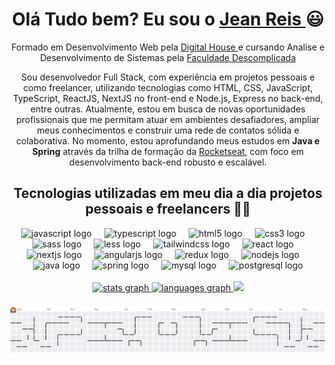 
<div>
  <h1 align = "center"> Olá Tudo bem? Eu sou o <a href="https://www.linkedin.com/in/jeanpreis/"> Jean Reis </a> 😃️ </h1>
  <p align = "center">Formado em Desenvolvimento Web pela <a href="https://www.digitalhouse.com/br"> Digital House </a> e cursando Analise e Desenvolvimento de Sistemas pela <a href="https://descomplica.com.br/faculdade/tecnologia/analise-e-desenvolvimento-de-sistemas"> Faculdade Descomplicada </a></p>


<p align="center">
  Sou desenvolvedor Full Stack, com experiência em projetos pessoais e como freelancer, utilizando tecnologias como 
  HTML, CSS, JavaScript, TypeScript, ReactJS, NextJS no front-end e Node.js, Express no back-end, entre outras.  
  Atualmente, estou em busca de novas oportunidades profissionais que me permitam atuar em ambientes desafiadores, 
  ampliar meus conhecimentos e construir uma rede de contatos sólida e colaborativa. No momento, estou aprofundando meus estudos em <strong>Java e Spring</strong> através da trilha de formação da 
  <a href="https://www.rocketseat.com.br/" target="_blank">Rocketseat</a>, com foco em desenvolvimento back-end robusto e escalável.

</p>

###

  
</div>
<h2 align = "center"> Tecnologias utilizadas em meu dia a dia projetos pessoais e freelancers 👨‍💻</h2>
<div align="center">
  <img src="https://cdn.jsdelivr.net/gh/devicons/devicon/icons/javascript/javascript-original.svg" height="40" alt="javascript logo"  />
  <img width="12" />
  <img src="https://cdn.jsdelivr.net/gh/devicons/devicon/icons/typescript/typescript-original.svg" height="40" alt="typescript logo"  />
  <img width="12" />
  <img src="https://cdn.jsdelivr.net/gh/devicons/devicon/icons/html5/html5-original.svg" height="40" alt="html5 logo"  />
  <img width="12" />
  <img src="https://cdn.jsdelivr.net/gh/devicons/devicon/icons/css3/css3-original.svg" height="40" alt="css3 logo"  />
  <img width="12" />
  <img src="https://cdn.jsdelivr.net/gh/devicons/devicon/icons/sass/sass-original.svg" height="40" alt="sass logo"  />
  <img width="12" />
  <img src="https://cdn.jsdelivr.net/gh/devicons/devicon/icons/less/less-plain-wordmark.svg" height="40" alt="less logo"  />
  <img width="12" />
  <img src="https://cdn.jsdelivr.net/gh/devicons/devicon/icons/tailwindcss/tailwindcss-original-wordmark.svg" height="40" alt="tailwindcss logo"  />
  <img width="12" />
  <img src="https://cdn.jsdelivr.net/gh/devicons/devicon/icons/react/react-original.svg" height="40" alt="react logo"  />
  <img width="12" />
  <img src="https://cdn.jsdelivr.net/gh/devicons/devicon/icons/nextjs/nextjs-original.svg" height="40" alt="nextjs logo"  />
   <img width="12" />
  <img src="https://cdn.jsdelivr.net/gh/devicons/devicon/icons/angularjs/angularjs-original.svg" height="40" alt="angularjs logo"  />
  <img width="12" />
  <img src="https://cdn.jsdelivr.net/gh/devicons/devicon/icons/redux/redux-original.svg" height="40" alt="redux logo"  />
  <img width="12" />
  <img src="https://cdn.jsdelivr.net/gh/devicons/devicon/icons/nodejs/nodejs-original.svg" height="40" alt="nodejs logo"  />
  <img width="12" />
  <img src="https://cdn.jsdelivr.net/gh/devicons/devicon/icons/java/java-original.svg" height="40" alt="java logo"  />
  <img width="12" />
  <img src="https://cdn.jsdelivr.net/gh/devicons/devicon/icons/spring/spring-original.svg" height="40" alt="spring logo"  />
  <img width="12" />
  <img src="https://cdn.jsdelivr.net/gh/devicons/devicon/icons/mysql/mysql-original.svg" height="40" alt="mysql logo"  />
  <img width="12" />
  <img src="https://cdn.jsdelivr.net/gh/devicons/devicon/icons/postgresql/postgresql-original.svg" height="40" alt="postgresql logo"  />
</div>

<br>
<div align = "center">
  <a href="https://github.com/JeanPDR">
     <img src="https://github-readme-stats.vercel.app/api?username=jeanpdr&hide_title=false&hide_rank=false&show_icons=true&include_all_commits=true&count_private=true&disable_animations=false&theme=dracula&locale=en&hide_border=false" height="150" alt="stats graph"  />
  <img src="https://github-readme-stats.vercel.app/api/top-langs?username=jeanpdr&locale=en&hide_title=false&layout=compact&card_width=320&langs_count=5&theme=dracula&hide_border=false" height="150" alt="languages graph"  />
  </a>


<img src="https://i.giphy.com/2IudUHdI075HL02Pkk.webp"/>

###

<picture>
  <source media="(prefers-color-scheme: dark)" srcset="https://raw.githubusercontent.com/jeanpdr/jeanpdr/output/pacman-contribution-graph-dark.svg">
  <source media="(prefers-color-scheme: light)" srcset="https://raw.githubusercontent.com/jeanpdr/jeanpdr/output/pacman-contribution-graph.svg">
  <img alt="pacman contribution graph" src="https://raw.githubusercontent.com/jeanpdr/jeanpdr/output/pacman-contribution-graph.svg">
</picture>

###

###
